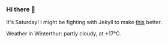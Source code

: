### Hi there :wave:

It's Saturday! I might be fighting with Jekyll to make [this](https://swissclubto.github.io) better.

Weather in Winterthur: partly cloudy, at +17°C.
